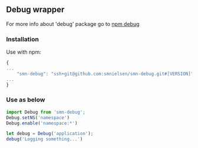 ## Debug wrapper

For more info about 'debug' package go to [npm debug](https://www.npmjs.com/package/debug)

### Installation

Use with npm:

```javascript
{
...
	"smn-debug": "ssh+git@github.com:smnielsen/smn-debug.git#[VERSION]"
...
}
```

### Use as below

```javascript
import Debug from 'smn-debug';
Debug.setNS('namespace')
Debug.enable('namespace:*')

let debug = Debug('application');
debug('Logging something...')
````